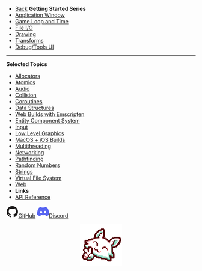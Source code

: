 <!-- markdownlint-disable-next-line first-line-heading -->
- [Back](/getting_started)
**Getting Started Series**
- [Application Window](/topics/application_window.md)
- [Game Loop and Time](/topics/game_loop_and_time.md)
- [File I/O](/topics/file_io.md)
- [Drawing](/topics/drawing.md)
- [Transforms](/topics/camera.md)
- [Debug/Tools UI](/topics/dear_imgui.md)
---
**Selected Topics**
- [Allocators](/topics/allocator.md)
- [Atomics](/topics/atomics.md)
- [Audio](/topics/audio.md)
- [Collision](/topics/collision.md)
- [Coroutines](/topics/coroutines.md)
- [Data Structures](/topics/data_structures.md)
- [Web Builds with Emscripten](/topics/emscripten.md)
- [Entity Component System](/topics/entity_component_system.md)
- [Input](/topics/input.md)
- [Low Level Graphics](/topics/low_level_graphics.md)
- [MacOS + iOS Builds](/topics/ios.md)
- [Multithreading](/topics/multithreading.md)
- [Networking](/topics/networking.md)
- [Pathfinding](/topics/pathfinding.md)
- [Random Numbers](/topics/random_numbers.md)
- [Strings](/topics/strings.md)
- [Virtual File System](/topics/virtual_file_system.md)
- [Web](/topics/web.md)
- **Links**
- [API Reference](/api_reference)

<p><a href="https://github.com/RandyGaul/cute_framework/"><img src=https://github.com/RandyGaul/cute_framework/blob/master/assets/github.svg?raw=true />GitHub</a>
<a href="https://discord.gg/ajWHTHz9"><img src=https://github.com/RandyGaul/cute_framework/blob/master/assets/discord.svg?raw=true />Discord</a></p>
<p align="center"><img src=https://github.com/RandyGaul/cute_framework/blob/master/assets/CF_Logo_Pixel_2x.png?raw=true></p>
